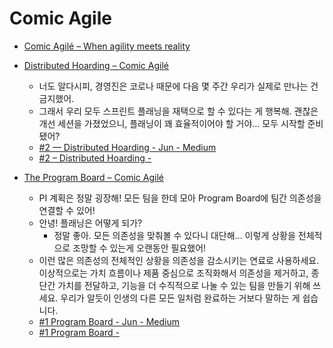 Comic Agile
===========
* [Comic Agilé – When agility meets reality](https://www.comicagile.net/)

* [Distributed Hoarding – Comic Agilé](https://www.comicagile.net/comic/distributed-hoarding/)
  * 너도 알다시피, 경영진은 코로나 때문에 다음 몇 주간 우리가 실제로 만나는 건 금지했어.
  * 그래서 우리 모두 스프린트 플래닝을 재택으로 할 수 있다는 게 행복해. 괜찮은 개선 세션을 가졌었으니, 플래닝이 꽤 효율적이어야 할 거야… 모두 시작할 준비됐어?
  * [#2 — Distributed Hoarding - Jun - Medium](https://nymets.medium.com/2-distributed-hoarding-1eba22f548fe)
  * [#2 – Distributed Hoarding -](https://jh4hj.tistory.com/entry/2-%E2%80%93-Distributed-Hoarding)
* [The Program Board – Comic Agilé](https://www.comicagile.net/comic/the-program-board/)
  * PI 계획은 정말 굉장해! 모든 팀을 한데 모아 Program Board에 팀간 의존성을 연결할 수 있어!
  * 안녕! 플래닝은 어떻게 되가?
    * 정말 좋아. 모든 의존성을 맞춰볼 수 있다니 대단해... 이렇게 상황을 전체적으로 조망할 수 있는게 오랜동안 필요했어!
  * 이런 많은 의존성의 전체적인 상황을 의존성을 감소시키는 연료로 사용하세요. 이상적으로는 가치 흐름이나 제품 중심으로 조직화해서 의존성을 제거하고, 종단간 가치를 전달하고, 기능을 더 수직적으로 나눌 수 있는 팀을 만들기 위해 쓰세요. 우리가 알듯이 인생의 다른 모든 일처럼 완료하는 거보다 말하는 게 쉽습니다.
  * [#1 Program Board - Jun - Medium](https://nymets.medium.com/1-program-board-7fb1ce3397f1)
  * [#1 Program Board -](https://jh4hj.tistory.com/entry/1-Program-Board)
